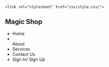 <!DOCTYPE html>
<html lang="en">
<head>
    <meta charset="UTF-8">
    <meta http-equiv="X-UA-Compatible" content="IE=edge">
    <meta name="viewport" content="width=device-width, initial-scale=1.0">
    <title>Magic Shop | Believe in Magic!</title>

    <link rel="stylesheet" href="css/style.css/">

   

</head>
<body>
    <nav class="navbar">
        <h1 class="logo">Magic Shop</h1>
        <ul class="nav-links">
            <li><a href="#" class="ctn"></a>Home</li>
            <i class="fas fa-chevron-right fa-fw"></i>
            <li></li><a href="#" class="ctn"></a>About</li>
            <i class="fas fa-chevron-right fa-fw"></i>
                    </a>
            <li><a href="#" class="ctn"></a>Services</li>
            <i class="fas fa-chevron-right fa-fw"></i>
        </a>
            <li><a href="#" class="ctn"></a>Contact Us</li>
            <i class="fas fa-chevron-right fa-fw"></i>
        </a>
            <li><a href="#" class="ctn"></a>Sign In/ Sign Up</li> <i class="fas fa-chevron-right fa-fw"></i>
        </a>
        </ul>
    </nav>
    <script>
        const ctn = document.getElementById('myButton');
      
        ctn.addEventListener('click', function() {
          alert('Button clicked!');
        });
      </script>
    <header>
        <div class="header-content">
            <h2>Welcome to<br><span>Magical Shop</span></h2>          


                <a href="#" class="ctn">Learn  More
                    <i class="fas fa-chevron-right fa-fw"></i>
                    </a>
                </div>  
  
    </header>
    <section class="events">
        <div class="row">
            <h2>About Us</h2> 
            <div class="col">
                <img src="./images/pexels-rodnae-productions-7978124.jpg" alt="example image" class="col">
                <div class="clearfix"></div>
                <h4>Highly Customize</h4>
                <p>Our product are all customize and unique. We highly recommed to purchase the potion only to our store "Magic Shop"</p>
                <a href="#" class="info-btn">See More</a>

            </div>
            <div class="col">
                <img src="./images/spells.jpg" alt="example image" class="col">
                <div class="clearfix"></div>
                <h4>Free Spells</h4>
                <p>Every purchase comes up with free greek translated book spells that comes with a promo code for your next purchase.</p>
                <a href="#" class="info-btn">See More</a>
                
            </div>
            <div class="col">
                <img src="./images/OIP (1).jpg" alt="example image" class="col">
                <div class="clearfix"></div>
                <h4>Donation</h4>
                <p>We accept donations for a cause. Help us make a difference in the lives of those in need. Your donation makes a difference.</p>
                <a href="#" class="info-btn">See More</a>
                
            </div>
        </div>
    </section>
    <section class="potions">
        
        <div class="potion-content"> 
            <h2>Available Potions</h2>       
            <div class="gallery">
                <figure>
                  <img src="./images/love.jpg" alt="Photo 1">
                  <figcaption>Love Potion </figcaption>
                  <a href="#" class="info-btn">View</a>
                </figure>
                <figure>
                  <img src="./images/wealth.jpg" alt="Photo 2">
                  <figcaption>Wealth Potion</figcaption>
                  <a href="#" class="info-btn">View</a>
                </figure>
                <figure>
                  <img src="./images/Health.jpg" alt="Photo 3">
                  <figcaption>Health</figcaption>
                  <a href="#" class="info-btn">View</a>
                </figure>
                <figure>
                    <img src="./images/Blessing.jpg" alt="Photo 3">
                    <figcaption>Blessing Potion</figcaption>
                    <a href="#" class="info-btn">View</a>
                  </figure>
                  <figure>
                    <img src="./images/protection.jpg" alt="Photo 3">
                    <figcaption>Protection Potion</figcaption>
                    <a href="#" class="info-btn">View</a>
                  </figure>
                  <figure>
                    <img src="./images/Poison.jpg" alt="Photo 3">
                    <figcaption>Poison Potion</figcaption>
                    <a href="#" class="info-btn">View</a>
                  </figure>
            </div>
        </div>

           
       

    </section>
    <section class="service">
        <div class="service-content">
            <h4>OUR SERVICES</h4>
            <p>We offers customizing potion bottle design and other witchcraft theme, layout and souvenir. For more inquiry, you can reach us to our customer service hotline that can be found through 'Contact Us' section.</p>
            <a href="#" class="ctn">See More</a>
        </div>

    </section>

</body>

</html>


